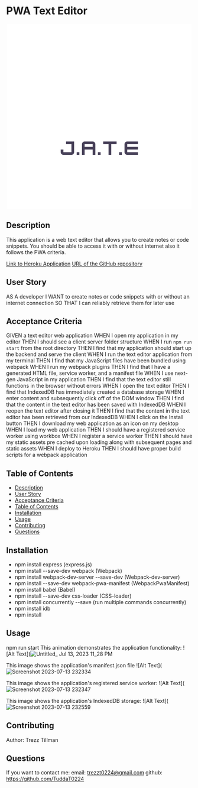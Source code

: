# PWA Text Editor


<p align="center">
<img src="client/src/images/logo.png">
</p>


## Description
This application is a web text editor that allows you to create notes or code snippets. You should be able to access it with or without internet also it follows the PWA criteria.

[Link to Heroku Application]()
[URL of the GitHub repository](https://github.com/TuddaT0224/PWA-Text-Editor.git)

## User Story
AS A developer
I WANT to create notes or code snippets with or without an internet connection
SO THAT I can reliably retrieve them for later use

## Acceptance Criteria
GIVEN a text editor web application
WHEN I open my application in my editor
THEN I should see a client server folder structure
WHEN I run `npm run start` from the root directory
THEN I find that my application should start up the backend and serve the client
WHEN I run the text editor application from my terminal
THEN I find that my JavaScript files have been bundled using webpack
WHEN I run my webpack plugins
THEN I find that I have a generated HTML file, service worker, and a manifest file
WHEN I use next-gen JavaScript in my application
THEN I find that the text editor still functions in the browser without errors
WHEN I open the text editor
THEN I find that IndexedDB has immediately created a database storage
WHEN I enter content and subsequently click off of the DOM window
THEN I find that the content in the text editor has been saved with IndexedDB
WHEN I reopen the text editor after closing it
THEN I find that the content in the text editor has been retrieved from our IndexedDB
WHEN I click on the Install button
THEN I download my web application as an icon on my desktop
WHEN I load my web application
THEN I should have a registered service worker using workbox
WHEN I register a service worker
THEN I should have my static assets pre cached upon loading along with subsequent pages and static assets
WHEN I deploy to Heroku
THEN I should have proper build scripts for a webpack application

## Table of Contents
- [Description](#description)
- [User Story](#user-story)
- [Acceptance Criteria](#acceptance-criteria)
- [Table of Contents](#table-of-contents)
- [Installation](#installation)
- [Usage](#usage)
- [Contributing](#contributing)
- [Questions](#questions)

## Installation
* npm install express (express.js)
* npm install --save-dev webpack (Webpack)
* npm install webpack-dev-server --save-dev (Webpack-dev-server)
* npm install --save-dev webpack-pwa-manifest (WebpackPwaManifest)
* npm install babel (Babel)
* npm install --save-dev css-loader (CSS-loader)
* npm install concurrently --save (run multiple commands concurrently)
* npm install idb
* npm install

## Usage
npm run start
This animation demonstrates the application functionality:
![Alt Text](![Untitled_ Jul 13, 2023 11_28 PM](https://github.com/TuddaT0224/PWA-Text-Editor/assets/123923383/0aac32a0-2160-4ebf-8d3d-87195d85d97b)

This image shows the application's manifest.json file
![Alt Text]( ![Screenshot 2023-07-13 232334](https://github.com/TuddaT0224/PWA-Text-Editor/assets/123923383/80ed423c-fb7e-4975-a19e-f916a75ad5f2)

This image shows the application's registered service worker:
![Alt Text](![Screenshot 2023-07-13 232347](https://github.com/TuddaT0224/PWA-Text-Editor/assets/123923383/51750aeb-daed-4b8f-b54c-9298c1ee0e5b)

 This image shows the application's IndexedDB storage:
 ![Alt Text](![Screenshot 2023-07-13 232559](https://github.com/TuddaT0224/PWA-Text-Editor/assets/123923383/4ae25e38-678d-4615-af5c-a2e7dc43c094)


## Contributing
Author: Trezz Tillman

## Questions
If you want to contact me:
email: trezzt0224@gmail.com
github: https://github.com/TuddaT0224


